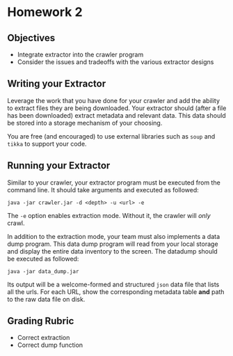 # Homework 2

## Objectives 

* Integrate extractor into the crawler program
* Consider the issues and tradeoffs with the various extractor designs

## Writing your Extractor

Leverage the work that you have done for your crawler and add the ability to extract files they are being downloaded.   Your extractor should (after a file has been downloaded) extract metadata and relevant data.  This data should be stored into a storage mechanism of your choosing.

You are free (and encouraged) to use external libraries such as `soup` and `tikka` to support your code.

## Running your Extractor

Similar to your crawler, your extractor program must be executed from the command line. It should take arguments and executed as followed:

```
java -jar crawler.jar -d <depth> -u <url> -e
```

The `-e` option enables extraction mode.  Without it, the crawler will _only_ crawl.

In addition to the extraction mode, your team must also implements a data dump program.  This data dump program will read from your local storage and display the entire data inventory to the screen.  The datadump should be executed as followed:

```
java -jar data_dump.jar
```

Its output will be a welcome-formed and structured `json` data file that lists all the urls.  For each URL, show the corresponding metadata table **and** path to the raw data file on disk.

## Grading Rubric

* Correct extraction
* Correct dump function


